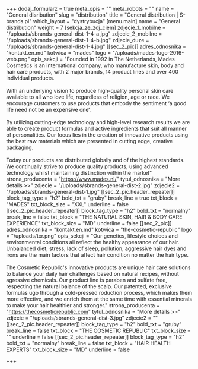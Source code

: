 +++
dodaj_formularz = true
meta_opis = ""
meta_robots = ""
name = "General disribution"
slug = "distribution"
title = "General distribution | S-brands.pl"
which_layout = "dystrybucja"
[menu.main]
name = "General distribution"
weight = 7
[sekcja_ze_zdj_ciem]
zdjecie_1_mobilne = "/uploads/sbrands-general-dist-1-4-a.jpg"
zdjecie_2_mobilne = "/uploads/sbrands-general-dist-1-4-b.jpg"
zdjecie_duze = "/uploads/sbrands-general-dist-1-4.jpg"
[[sec_2_pic]]
adres_odnosnika = "kontakt.en.md"
kotwica = "mades"
logo = "/uploads/mades-logo-2016-web.png"
opis_sekcji = "Founded in 1992 in The Netherlands, Mades Cosmetics is an international company, who manufacture skin, body and hair care products, with 2 major brands, 14 product lines and over 400 individual products. <br><br>With an underlying vision to produce high-quality personal skin care available to all who love life, regardless of religion, age or race. We encourage customers to use products that embody the sentiment ‘a good life need not be an expensive one‘. <br><br>By utilizing cutting-edge technology and high-level research results we are able to create product formulas and active ingredients that suit all manner of personalities. Our focus lies in the creation of innovative products using the best raw materials which are presented in cutting edge, creative packaging.<br><br>Today our products are distributed globally and of the highest standards. We continually strive to produce quality products, using advanced technology whilst maintaining distinction within the market"
strona_producenta = "https://www.mades.nl/"
tytul_odnosnika = "More details >>"
zdjecie = "/uploads/sbrands-general-dist-2.jpg"
zdjecie2 = "/uploads/sbrands-general-dist-1.jpg"
[[sec_2_pic.header_repeater]]
block_tag_type = "h2"
bold_txt = "gruby"
break_line = true
txt_block = "MADES"
txt_block_size = "XXL"
underline = false
[[sec_2_pic.header_repeater]]
block_tag_type = "h2"
bold_txt = "normalny"
break_line = false
txt_block = "THE NATURAL SKIN, HAIR & BODY CARE EXPERIENCE"
txt_block_size = "MD"
underline = false
[[sec_2_pic]]
adres_odnosnika = "kontakt.en.md"
kotwica = "the-cosmetic-republic"
logo = "/uploads/tcr.png"
opis_sekcji = "Our genetics, lifestyle choices and environmental conditions all reflect the healthy appearance of our hair. Unbalanced diet, stress, lack of sleep, pollution, aggressive hair dyes and irons are the main factors that affect hair condition no matter the hair type.<br><br>The Cosmetic Republic's innovative products are unique hair care solutions to balance your daily hair challenges based on natural recipes, without agressive chemicals. Our product line is paraben and sulfate free, respecting the natural balance of the scalp. Our patented, exclusive formulas ugo through a cold-pressed roduction process, which makes them more effective, and we enrich them at the same time with essential minerals to make your hair healthier and stronger."
strona_producenta = "https://thecosmeticrepublic.com"
tytul_odnosnika = "More details >>"
zdjecie = "/uploads/sbrands-general-dist-3.jpg"
zdjecie2 = ""
[[sec_2_pic.header_repeater]]
block_tag_type = "h2"
bold_txt = "gruby"
break_line = false
txt_block = "THE COSMETIC REPUBLIC"
txt_block_size = ""
underline = false
[[sec_2_pic.header_repeater]]
block_tag_type = "h2"
bold_txt = "normalny"
break_line = false
txt_block = "HAIR HEALTH EXPERTS"
txt_block_size = "MD"
underline = false

+++
